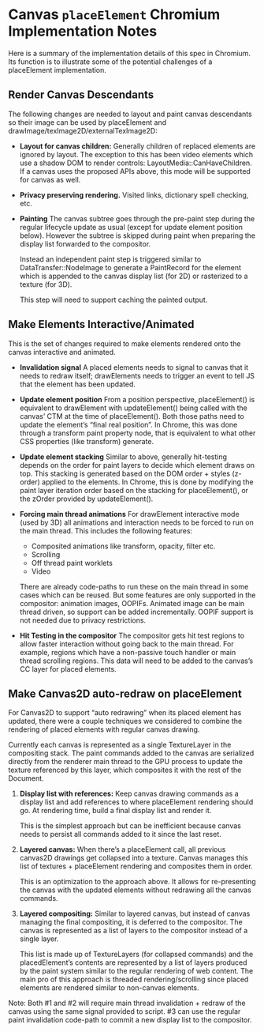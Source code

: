 # Canvas `placeElement` Chromium Implementation Notes

Here is a summary of the implementation details of this spec in Chromium. Its function is to illustrate some of the potential challenges of a placeElement implementation.

## Render Canvas Descendants
The following changes are needed to layout and paint canvas descendants so their image can be used by placeElement and drawImage/texImage2D/externalTexImage2D:

* **Layout for canvas children:** Generally children of replaced elements are ignored by layout. The exception to this has been video elements which use a shadow DOM to render controls: LayoutMedia::CanHaveChildren. If a canvas uses the proposed APIs above, this mode will be supported for canvas as well.

* **Privacy preserving rendering.**  Visited links, dictionary spell checking, etc.

* **Painting** The canvas subtree goes through the pre-paint step during the regular lifecycle update as usual (except for update element position below). However the subtree is skipped during paint when preparing the display list forwarded to the compositor.

  Instead an independent paint step is triggered similar to DataTransfer::NodeImage to generate a PaintRecord for the element which is appended to the canvas display list (for 2D) or rasterized to a texture (for 3D).

  This step will need to support caching the painted output.


## Make Elements Interactive/Animated
This is the set of changes required to make elements rendered onto the canvas interactive and animated.

* **Invalidation signal** A placed elements needs to signal to canvas that it needs to redraw itself; drawElements needs to trigger an event to tell JS that the element has been updated.

* **Update element position** From a position perspective, placeElement() is equivalent to drawElement with updateElement() being called with the canvas’ CTM at the time of placeElement(). Both those paths need to update the element’s “final real position”. In Chrome, this was done through a transform paint property node, that is equivalent to what other CSS properties (like transform) generate.

* **Update element stacking** Similar to above, generally hit-testing depends on the order for paint layers to decide which element draws on top. This stacking is generated based on the DOM order + styles (z-order) applied to the elements. In Chrome, this is done by modifying the paint layer iteration order based on the stacking for placeElement(), or the zOrder provided by updateElement().


* **Forcing main thread animations** For drawElement interactive mode (used by 3D) all animations and interaction needs to be forced to run on the main thread. This includes the following features:
  * Composited animations like transform, opacity, filter etc.
  * Scrolling
  * Off thread paint worklets
  * Video

  There are already code-paths to run these on the main thread in some cases which can be reused. But some features are only supported in the compositor: animation images, OOPIFs. Animated image can be main thread driven, so support can be added incrementally. OOPIF support is not needed due to privacy restrictions.

* **Hit Testing in the compositor**
The compositor gets hit test regions to allow faster interaction without going back to the main thread. For example, regions which have a non-passive touch handler or main thread scrolling regions. This data will need to be added to the canvas’s CC layer for placed elements.

## Make Canvas2D auto-redraw on placeElement
For Canvas2D to support “auto redrawing” when its placed element has updated, there were a couple techniques we considered to combine the rendering of placed elements with regular canvas drawing.

Currently each canvas is represented as a single TextureLayer in the compositing stack. The paint commands added to the canvas are serialized directly from the renderer main thread to the GPU process to update the texture referenced by this layer, which composites it with the rest of the Document.

1. **Display list with references:** Keep canvas drawing commands as a display list and add references to where placeElement rendering should go. At rendering time, build a final display list and render it.

   This is the simplest approach but can be inefficient because canvas needs to persist all commands added to it since the last reset.


2. **Layered canvas:** When there’s a placeElement call, all previous canvas2D drawings get collapsed into a texture. Canvas manages this list of textures + placeElement rendering and composites them in order.

   This is an optimization to the approach above. It allows for re-presenting the canvas with the updated elements without redrawing all the canvas commands.


3. **Layered compositing:** Similar to layered canvas, but instead of canvas managing the final compositing, it is deferred to the compositor. The canvas is represented as a list of layers to the compositor instead of a single layer.

   This list is made up of TextureLayers (for collapsed commands) and the placedElement’s contents are represented by a list of layers produced by the paint system similar to the regular rendering of web content. The main pro of this approach is threaded rendering/scrolling since placed elements are rendered similar to non-canvas elements.

Note: Both #1 and #2 will require main thread invalidation + redraw of the canvas using the same signal provided to script. #3 can use the regular paint invalidation code-path to commit a new display list to the compositor.

